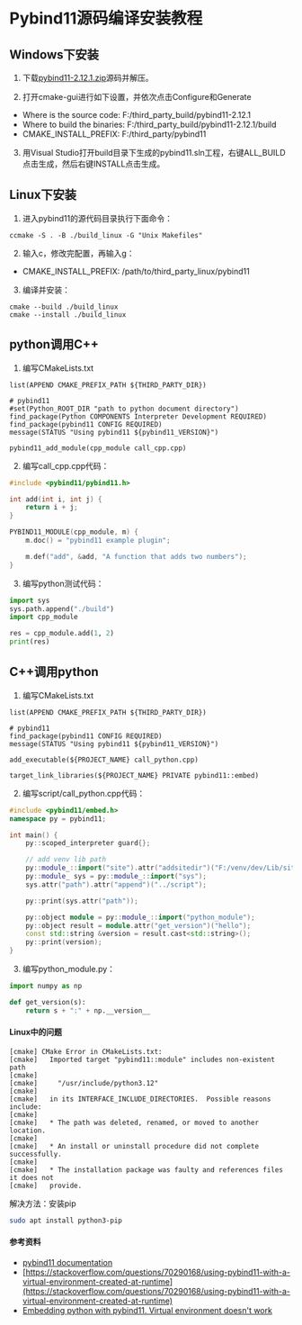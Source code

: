 # Pybind11源码编译安装教程

## Windows下安装

1. 下载[pybind11-2.12.1.zip](https://github.com/pybind/pybind11/releases)源码并解压。

2. 打开cmake-gui进行如下设置，并依次点击Configure和Generate

- Where is the source code: F:/third_party_build/pybind11-2.12.1
- Where to build the binaries: F:/third_party_build/pybind11-2.12.1/build
- CMAKE_INSTALL_PREFIX: F:/third_party/pybind11

3. 用Visual Studio打开build目录下生成的pybind11.sln工程，右键ALL_BUILD点击生成，然后右键INSTALL点击生成。

## Linux下安装

1. 进入pybind11的源代码目录执行下面命令：

```
ccmake -S . -B ./build_linux -G "Unix Makefiles"
```

2. 输入c，修改完配置，再输入g：

- CMAKE_INSTALL_PREFIX: /path/to/third_party_linux/pybind11

3. 编译并安装：

```
cmake --build ./build_linux
cmake --install ./build_linux
```

## python调用C++

1. 编写CMakeLists.txt

```
list(APPEND CMAKE_PREFIX_PATH ${THIRD_PARTY_DIR})

# pybind11
#set(Python_ROOT_DIR "path to python document directory")
find_package(Python COMPONENTS Interpreter Development REQUIRED)
find_package(pybind11 CONFIG REQUIRED)
message(STATUS "Using pybind11 ${pybind11_VERSION}")

pybind11_add_module(cpp_module call_cpp.cpp)
```

2. 编写call_cpp.cpp代码：

```cpp
#include <pybind11/pybind11.h>

int add(int i, int j) {
    return i + j;
}

PYBIND11_MODULE(cpp_module, m) {
    m.doc() = "pybind11 example plugin";

    m.def("add", &add, "A function that adds two numbers");
}
```

3. 编写python测试代码：

```python
import sys
sys.path.append("./build")
import cpp_module

res = cpp_module.add(1, 2)
print(res)
```

## C++调用python

1. 编写CMakeLists.txt

```
list(APPEND CMAKE_PREFIX_PATH ${THIRD_PARTY_DIR})

# pybind11
find_package(pybind11 CONFIG REQUIRED)
message(STATUS "Using pybind11 ${pybind11_VERSION}")

add_executable(${PROJECT_NAME} call_python.cpp)

target_link_libraries(${PROJECT_NAME} PRIVATE pybind11::embed)
```

2. 编写script/call_python.cpp代码：

```cpp
#include <pybind11/embed.h>
namespace py = pybind11;

int main() {
    py::scoped_interpreter guard{};

    // add venv lib path
    py::module_::import("site").attr("addsitedir")("F:/venv/dev/Lib/site-packages");
    py::module_ sys = py::module_::import("sys");
    sys.attr("path").attr("append")("../script");

    py::print(sys.attr("path"));

    py::object module = py::module_::import("python_module");
    py::object result = module.attr("get_version")("hello");
    const std::string &version = result.cast<std::string>();
    py::print(version);
}
```

3. 编写python_module.py：

```python
import numpy as np

def get_version(s):
    return s + ":" + np.__version__
```

#### Linux中的问题

```
[cmake] CMake Error in CMakeLists.txt:
[cmake]   Imported target "pybind11::module" includes non-existent path
[cmake] 
[cmake]     "/usr/include/python3.12"
[cmake] 
[cmake]   in its INTERFACE_INCLUDE_DIRECTORIES.  Possible reasons include:
[cmake] 
[cmake]   * The path was deleted, renamed, or moved to another location.
[cmake] 
[cmake]   * An install or uninstall procedure did not complete successfully.
[cmake] 
[cmake]   * The installation package was faulty and references files it does not
[cmake]   provide.
```

解决方法：安装pip

```bash
sudo apt install python3-pip
```

#### 参考资料

- [pybind11 documentation](https://pybind11.readthedocs.io/en/stable/index.html)
- [https://stackoverflow.com/questions/70290168/using-pybind11-with-a-virtual-environment-created-at-runtime](https://stackoverflow.com/questions/70290168/using-pybind11-with-a-virtual-environment-created-at-runtime)
- [Embedding python with pybind11. Virtual environment doesn't work](https://stackoverflow.com/questions/56904149/embedding-python-with-pybind11-virtual-environment-doesnt-work)

